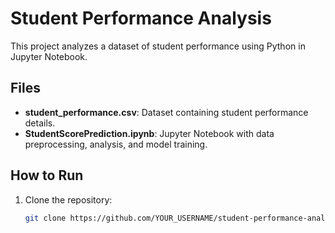# Student Performance Analysis

This project analyzes a dataset of student performance using Python in Jupyter Notebook.

## Files
- **student_performance.csv**: Dataset containing student performance details.
- **StudentScorePrediction.ipynb**: Jupyter Notebook with data preprocessing, analysis, and model training.

## How to Run
1. Clone the repository:
   ```bash
   git clone https://github.com/YOUR_USERNAME/student-performance-analysis.git
